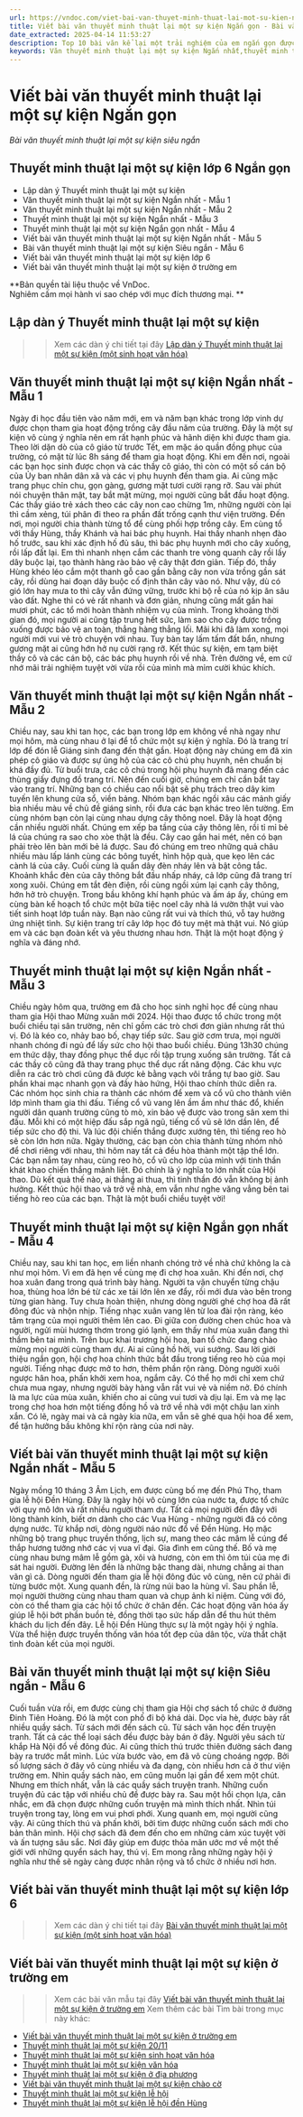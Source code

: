 ```yaml
---
url: https://vndoc.com/viet-bai-van-thuyet-minh-thuat-lai-mot-su-kien-ngan-gon-256411
title: Viết bài văn thuyết minh thuật lại một sự kiện Ngắn gọn - Bài văn thuyết minh thuật lại một sự kiện siêu ngắn - VnDoc.com
date_extracted: 2025-04-14 11:53:27
description: Top 10 bài văn kể lại một trải nghiệm của em ngắn gọn được biên soạn nhằm giúp các em HS đạt kết quả tốt trong quá trình làm bài tập và học tập môn Ngữ văn lớp 6.
keywords: Văn thuyết minh thuật lại một sự kiện Ngắn nhất,thuyết minh thuật lại một sự kiện lớp 6 ngắn gọn,thuyết minh thuật lại một sự kiện ngắn nhất,viết bài văn thuyết minh thuật lại một sự kiện ngắn gọn,thuyết minh thuật lại một sự kiện,bài văn thuyết minh thuật lại một sự kiện,dàn ý thuyết minh thuật lại một sự kiện,viết bài văn thuyết minh thuật lại một sự kiện một sinh hoạt văn hóa,viết bài văn thuyết minh thuật lại một sự kiện lớp 6,thuyết minh thuật lại một sự kiện lớp 6
---
```


# Viết bài văn thuyết minh thuật lại một sự kiện Ngắn gọn
 _Bài văn thuyết minh thuật lại một sự kiện siêu ngắn_
## **Thuyết minh thuật lại một sự kiện lớp 6 Ngắn gọn**
  * Lập dàn ý Thuyết minh thuật lại một sự kiện 
  * Văn thuyết minh thuật lại một sự kiện Ngắn nhất - Mẫu 1
  * Văn thuyết minh thuật lại một sự kiện Ngắn nhất - Mẫu 2
  * Thuyết minh thuật lại một sự kiện Ngắn nhất - Mẫu 3
  * Thuyết minh thuật lại một sự kiện Ngắn gọn nhất - Mẫu 4
  * Viết bài văn thuyết minh thuật lại một sự kiện Ngắn nhất - Mẫu 5
  * Bài văn thuyết minh thuật lại một sự kiện Siêu ngắn - Mẫu 6
  * Viết bài văn thuyết minh thuật lại một sự kiện lớp 6 
  * Viết bài văn thuyết minh thuật lại một sự kiện ở trường em 

**Bản quyền tài liệu thuộc về VnDoc.  
Nghiêm cấm mọi hành vi sao chép với mục đích thương mại. **
## **Lập dàn ý Thuyết minh thuật lại một sự kiện**
>> Xem các dàn ý chi tiết tại đây [Lập dàn ý Thuyết minh thuật lại một sự kiện \(một sinh hoạt văn hóa\)](<https://vndoc.com/dan-y-bai-van-thuyet-minh-thuat-lai-mot-su-kien-256410>)
## **Văn thuyết minh thuật lại một sự kiện Ngắn nhất - Mẫu 1**
Ngày đi học đầu tiên vào năm mới, em và năm bạn khác trong lớp vinh dự được chọn tham gia hoạt động trồng cây đầu năm của trường. Đây là một sự kiện vô cùng ý nghĩa nên em rất hạnh phúc và hãnh diện khi được tham gia.
Theo lời dặn dò của cô giáo từ trước Tết, em mặc áo quần đồng phục của trường, có mặt từ lúc 8h sáng để tham gia hoạt động. Khi em đến nơi, ngoài các bạn học sinh được chọn và các thầy cô giáo, thì còn có một số cán bộ của Ủy ban nhân dân xã và các vị phụ huynh đến tham gia. Ai cũng mặc trang phục chỉn chu, gọn gàng, gương mặt tươi cười rạng rỡ. Sau vài phút nói chuyện thân mật, tay bắt mặt mừng, mọi người cũng bắt đầu hoạt động. Các thầy giáo trẻ xách theo các cây non cao chừng 1m, những người còn lại thì cầm xẻng, túi phân đi theo ra phần đất trống cạnh thư viện trường. Đến nơi, mọi người chia thành từng tổ để cùng phối hợp trồng cây. Em cùng tổ với thầy Hùng, thầy Khánh và hai bác phụ huynh. Hai thầy nhanh nhẹn đào hố trước, sau khi xác định hố đủ sâu, thì bác phụ huynh mới cho cây xuống, rồi lấp đất lại. Em thì nhanh nhẹn cắm các thanh tre vòng quanh cây rồi lấy dây buộc lại, tạo thành hàng rào bảo vệ cây thật đơn giản. Tiếp đó, thầy Hùng khéo léo cắm một thanh gỗ cao gần bằng cây non vừa trồng gần sát cây, rồi dùng hai đoạn dây buộc cố định thân cây vào nó. Như vậy, dù có gió lớn hay mưa to thì cây vẫn đứng vững, trước khi bộ rễ của nó kịp ăn sâu vào đất. Nghe thì có vẻ rất nhanh và đơn giản, nhưng cũng mất gần hai mươi phút, các tổ mới hoàn thành nhiệm vụ của mình. Trong khoảng thời gian đó, mọi người ai cũng tập trung hết sức, làm sao cho cây được trồng xuống được bảo vệ an toàn, thẳng hàng thẳng lối. Mãi khi đã làm xong, mọi người mới vui vẻ trò chuyện với nhau. Tuy bàn tay lấm tấm đất bẩn, nhưng gương mặt ai cũng hớn hở nụ cười rạng rỡ.
Kết thúc sự kiện, em tạm biệt thầy cô và các cán bộ, các bác phụ huynh rồi về nhà. Trên đường về, em cứ nhớ mãi trải nghiệm tuyệt vời vừa rồi của mình mà mỉm cười khúc khích.
## **Văn thuyết minh thuật lại một sự kiện Ngắn nhất - Mẫu 2**
Chiều nay, sau khi tan học, các bạn trong lớp em không về nhà ngay như mọi hôm, mà cùng nhau ở lại để tổ chức một sự kiện ý nghĩa. Đó là trang trí lớp để đón lễ Giáng sinh đang đến thật gần.
Hoạt động này chúng em đã xin phép cô giáo và được sự ủng hộ của các cô chú phụ huynh, nên chuẩn bị khá đầy đủ. Từ buổi trưa, các cô chú trong hội phụ huynh đã mang đến các thùng giấy đựng đồ trang trí. Nên đến cuối giờ, chúng em chỉ cần bắt tay vào trang trí. Những bạn có chiều cao nổi bật sẽ phụ trách treo dây kim tuyến lên khung cửa sổ, viền bảng. Nhóm bạn khác ngồi xâu các mảnh giấy bìa nhiều màu về chủ đề giáng sinh, rồi đưa các bạn khác treo lên tường. Em cùng nhóm bạn còn lại cùng nhau dựng cây thông noel. Đây là hoạt động cần nhiều người nhất. Chúng em xếp ba tầng của cây thông lên, rồi tỉ mỉ bẻ lá của chúng ra sao cho xòe thật là đều. Cây cao gần hai mét, nên có bạn phải trèo lên bàn mới bẻ lá được. Sau đó chúng em treo những quả châu nhiều màu lấp lánh cùng các bông tuyết, hình hộp quà, que kẹo lên các cành lá của cây. Cuối cùng là quấn dây đèn nháy lên và bật công tắc. Khoảnh khắc đèn của cây thông bắt đầu nhấp nháy, cả lớp cũng đã trang trí xong xuôi. Chúng em tắt đèn điện, rồi cùng ngồi xúm lại cạnh cây thông, hớn hở trò chuyện. Trong bầu không khí hạnh phúc và ấm áp ấy, chúng em cùng bàn kế hoạch tổ chức một bữa tiệc noel cây nhà lá vườn thật vui vào tiết sinh hoạt lớp tuần này. Bạn nào cũng rất vui và thích thú, vỗ tay hưởng ứng nhiệt tình.
Sự kiện trang trí cây lớp học đó tuy mệt mà thật vui. Nó giúp em và các bạn đoàn kết và yêu thương nhau hơn. Thật là một hoạt động ý nghĩa và đáng nhớ.
## **Thuyết minh thuật lại một sự kiện Ngắn nhất - Mẫu 3**
Chiều ngày hôm qua, trường em đã cho học sinh nghỉ học để cùng nhau tham gia Hội thao Mừng xuân mới 2024.
Hội thao được tổ chức trong một buổi chiều tại sân trường, nên chỉ gồm các trò chơi đơn giản nhưng rất thú vị. Đó là kéo co, nhảy bao bố, chạy tiếp sức. Sau giờ cơm trưa, mọi người nhanh chóng đi ngủ để lấy sức cho hội thao buổi chiều. Đúng 13h30 chúng em thức dậy, thay đồng phục thể dục rồi tập trung xuống sân trường. Tất cả các thầy cô cũng đã thay trang phục thể dục rất năng động. Các khu vực diễn ra các trò chơi cũng đã được kẻ bằng vạch vôi trắng tự bao giờ. Sau phần khai mạc nhanh gọn và đầy hào hứng, Hội thao chính thức diễn ra. Các nhóm học sinh chia ra thành các nhóm để xem và cổ vũ cho thành viên lớp mình tham gia thi đấu. Tiếng cổ vũ vang lên ầm ầm như thác đổ, khiến người dân quanh trường cũng tò mò, xin bảo vệ được vào trong sân xem thi đấu. Mỗi khi có một hiệp đấu sắp ngã ngũ, tiếng cổ vũ sẽ lớn dần lên, để tiếp sức cho độ thi. Và lúc đội chiến thắng được xướng tên, thì tiếng reo hò sẽ còn lớn hơn nữa. Ngày thường, các bạn còn chia thành từng nhóm nhỏ để chơi riêng với nhau, thì hôm nay tất cả đều hòa thành một tập thể lớn. Các bạn nắm tay nhau, cùng reo hò, cổ vũ cho lớp của mình với tinh thần khát khao chiến thắng mãnh liệt. Đó chính là ý nghĩa to lớn nhất của Hội thao. Dù kết quả thế nào, ai thắng ai thua, thì tinh thần đó vẫn không bị ảnh hưởng.
Kết thúc hội thao và trở về nhà, em vẫn như nghe văng vẳng bên tai tiếng hò reo của các bạn. Thật là một buổi chiều tuyệt vời\!
## **Thuyết minh thuật lại một sự kiện Ngắn gọn nhất - Mẫu 4**
Chiều nay, sau khi tan học, em liền nhanh chóng trở về nhà chứ không la cà như mọi hôm. Vì em đã hẹn về cùng mẹ đi chợ hoa xuân.
Khi đến nơi, chợ hoa xuân đang trong quá trình bày hàng. Người ta vận chuyển từng chậu hoa, thùng hoa lớn bé từ các xe tải lớn lên xe đẩy, rồi mới đưa vào bên trong từng gian hàng. Tuy chưa hoàn thiện, nhưng dòng người ghé chợ hoa đã rất đông đúc và nhộn nhịp. Tiếng nhạc xuân vang lên từ loa đài rộn ràng, kéo tâm trạng của mọi người thêm lên cao. Đi giữa con đường chen chúc hoa và người, ngửi mùi hương thơm trong gió lạnh, em thấy như mùa xuân đang thì thầm bên tai mình. Trên bục khai trương hội hoa, ban tổ chức đang chào mừng mọi người cùng tham dự. Ai ai cũng hồ hởi, vui sướng. Sau lời giới thiệu ngắn gọn, hội chợ hoa chính thức bắt đầu trong tiếng reo hò của mọi người. Tiếng nhạc được mở to hơn, thêm phần rộn ràng. Dòng người xuôi ngược hân hoa, phấn khởi xem hoa, ngắm cây. Có thể họ mới chỉ xem chứ chưa mua ngay, nhưng người bày hàng vẫn rất vui vẻ và niềm nở. Đó chính là ma lực của mùa xuân, khiến cho ai cũng vui tươi và dịu lại.
Em và mẹ lạc trong chợ hoa hơn một tiếng đồng hồ và trở về nhà với một chậu lan xinh xắn. Có lẽ, ngày mai và cả ngày kia nữa, em vẫn sẽ ghé qua hội hoa để xem, để tận hưởng bầu không khí rộn ràng của nơi này.
## **Viết bài văn thuyết minh thuật lại một sự kiện Ngắn nhất - Mẫu 5**
Ngày mồng 10 tháng 3 Âm Lịch, em được cùng bố mẹ đến Phú Thọ, tham gia lễ hội Đền Hùng.
Đây là ngày hội vô cùng lớn của nước ta, được tổ chức với quy mô lớn và rất nhiều người tham dự. Tất cả mọi người đến đây với lòng thành kính, biết ơn dành cho các Vua Hùng - những người đã có công dựng nước.
Từ khắp nơi, dòng người náo nức đổ về Đền Hùng. Họ mặc những bộ trang phục truyền thống, lịch sự, mang theo các mâm lễ cúng để thắp hương tưởng nhớ các vị vua vĩ đại. Gia đình em cũng thế. Bố và mẹ cùng nhau bưng mâm lễ gồm gà, xôi và hương, còn em thì ôm túi của mẹ đi sát hai người. Đường lên đền là những bậc thang dài, nhưng chẳng ai than vãn gì cả. Dòng người đến tham gia lễ hội đông đúc vô cùng, nên cứ phải đi từng bước một.
Xung quanh đền, là rừng núi bao la hùng vĩ. Sau phần lễ, mọi người thường cùng nhau tham quan và chụp ảnh kỉ niệm. Cùng với đó, còn có thể tham gia các hội tổ chức ở chân đền. Các hoạt động văn hóa ấy giúp lễ hội bớt phần buồn tẻ, đồng thời tạo sức hấp dẫn để thu hút thêm khách du lịch đến đây.
Lễ hội Đền Hùng thực sự là một ngày hội ý nghĩa. Vừa thể hiện được truyền thống văn hóa tốt đẹp của dân tộc, vừa thắt chặt tình đoàn kết của mọi người.
## **Bài văn thuyết minh thuật lại một sự kiện Siêu ngắn - Mẫu 6**
Cuối tuần vừa rồi, em được cùng chị tham gia Hội chợ  sách tổ chức ở đường Đinh Tiên Hoàng.
Đó là một con phố đi bộ khá dài. Dọc vỉa hè, được bày rất nhiều quầy sách. Từ sách mới đến sách cũ. Từ sách văn học đến truyện tranh. Tất cả các thể loại sách đều được bày bán ở đây. Người yêu sách từ khắp Hà Nội đổ về đông đúc. Ai cũng thích thú trước thiên đường sách đang bày ra trước mắt mình. Lúc vừa bước vào, em đã vô cùng choáng ngợp. Bởi số lượng sách ở đây vô cùng nhiều và đa dạng, còn nhiều hơn cả ở thư viện trường em.
Nhìn quầy sách nào, em cũng muốn lại gần để xem một chút. Nhưng em thích nhất, vẫn là các quầy sách truyện tranh. Những cuốn truyện đủ các tập với nhiều chủ đề được bày ra. Sau một hồi chọn lựa, cân nhắc, em đã chọn được những cuốn truyện mà mình thích nhất. Nhìn túi truyện trong tay, lòng em vui phơi phới. Xung quanh em, mọi người cũng vậy. Ai cũng thích thú và phấn khởi, bởi tìm được những cuốn sách mới cho bản thân mình.
Hội chợ sách đã đem đến cho em những cảm xúc tuyệt vời và ấn tượng sâu sắc. Nơi đây giúp em được thỏa mãn ước mơ về một thế giới với những quyển sách hay, thú vị. Em mong rằng những ngày hội ý nghĩa như thế sẽ ngày càng được nhân rộng và tổ chức ở nhiều nơi hơn.
## **Viết bài văn thuyết minh thuật lại một sự kiện lớp 6**
>> Xem các dàn ý chi tiết tại đây [Bài văn thuyết minh thuật lại một sự kiện \(một sinh hoạt văn hóa\)](<https://vndoc.com/thuyet-minh-thuat-lai-mot-su-kien-lop-6-256412>)
## **Viết bài văn thuyết minh thuật lại một sự kiện ở trường em**
>> Xem các bài văn mẫu tại đây [Viết bài văn thuyết minh thuật lại một sự kiện ở trường em](<https://vndoc.com/viet-bai-van-thuyet-minh-thuat-lai-mot-su-kien-o-truong-em-256463>)
Xem thêm các bài Tìm bài trong mục này khác:
  * [Viết bài văn thuyết minh thuật lại một sự kiện ở trường em](</viet-bai-van-thuyet-minh-thuat-lai-mot-su-kien-o-truong-em-256463>)
  * [Thuyết minh thuật lại một sự kiện 20/11](</viet-bai-van-thuyet-minh-thuat-lai-mot-su-kien-20-11-o-truong-286452>)
  * [Thuyết minh thuật lại một sự kiện sinh hoạt văn hóa](</viet-bai-van-thuyet-minh-thuat-lai-mot-su-kien-mot-sinh-hoat-van-hoa-286453>)
  * [Thuyết minh thuật lại một sự kiện văn hóa](</viet-bai-van-thuyet-minh-thuat-lai-mot-su-kien-van-hoa-286454>)
  * [Thuyết minh thuật lại một sự kiện ở địa phương](</viet-bai-van-thuyet-minh-thuat-lai-mot-su-kien-o-dia-phuong-em-286455>)
  * [Viết bài văn thuyết minh thuật lại một sự kiện chào cờ](</viet-bai-van-thuyet-minh-thuat-lai-mot-su-kien-chao-co-286457>)
  * [Thuyết minh thuật lại một sự kiện lễ hội](</viet-bai-van-thuyet-minh-thuat-lai-mot-su-kien-le-hoi-286541>)
  * [Thuyết minh thuật lại một sự kiện lễ hội đền Hùng](</viet-bai-van-thuyet-minh-thuat-lai-mot-su-kien-le-hoi-den-hung-286542>)

